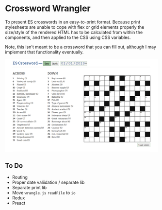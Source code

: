 # Crossword Wrangler

To present ES crosswords in an easy-to-print format. Because print stylesheets are unable to cope with flex or grid elements properly the size/style of the rendered HTML has to be calculated from within the components, and then applied to the CSS using CSS variables.

Note, this isn't meant to be a crossword that you can fill out, although I may implement that functionality eventually.

![screenshot](https://raw.githubusercontent.com/andywillis/crossword-wrangler/develop/public/Screenshot.png)

## To Do

* Routing
* Proper date valiidation / separate lib
* Separate print lib
* Move `wrangle.js` `readFile` to `io`
* Redux
* Preact